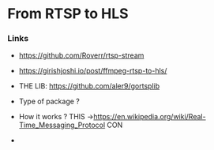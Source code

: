 # From RTSP to HLS


### Links
* https://github.com/Roverr/rtsp-stream
* https://girishjoshi.io/post/ffmpeg-rtsp-to-hls/
* THE LIB: https://github.com/aler9/gortsplib


* Type of package ?
* How it works ?
THIS ->https://en.wikipedia.org/wiki/Real-Time_Messaging_Protocol CON
* 